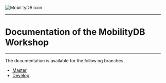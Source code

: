 
<img src="https://MobilityDB.github.io/MobilityDB-workshop/images/mobilitydb-logo.png"
     alt="MobilityDB icon"
     style="float: center; margin-right: 10px;" />
     
-----------------------------------------------
# **Documentation of the MobilityDB Workshop**
-----------------------------------------------


The documentation is available for the following branches

* [Master](https://MobilityDB.github.io/MobilityDB/master/)
* [Develop](https://MobilityDB.github.io/MobilityDB/develop/)
